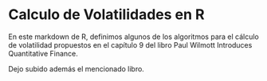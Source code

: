 # Calculo de Volatilidades en R

En este markdown de R, definimos algunos de los algoritmos para el cálculo de volatilidad propuestos en el capítulo 9 del libro Paul Wilmott Introduces Quantitative Finance.

Dejo subido además el mencionado libro.


